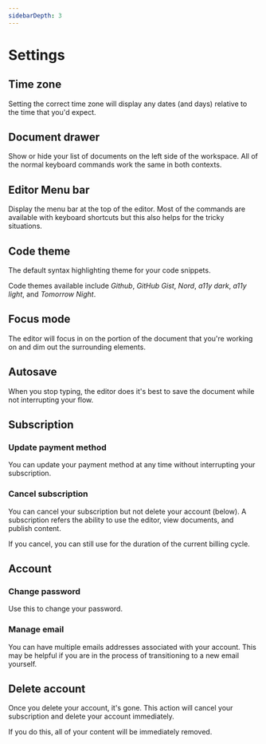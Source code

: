 ```yaml
---
sidebarDepth: 3
---
```


# Settings

## Time zone

Setting the correct time zone will display any dates (and days) relative to the time that you'd expect.

## Document drawer

Show or hide your list of documents on the left side of the workspace. All of the normal keyboard commands work the same in both contexts.

## Editor Menu bar

Display the menu bar at the top of the editor. Most of the commands are available with keyboard shortcuts but this also helps for the tricky situations.

## Code theme

The default syntax highlighting theme for your code snippets.

Code themes available include _Github_, _GitHub Gist_, _Nord_, _a11y dark_, _a11y light_, and _Tomorrow Night_.

## Focus mode

The editor will focus in on the portion of the document that you're working on and dim out the surrounding elements.

## Autosave

When you stop typing, the editor does it's best to save the document while not interrupting your flow.

## Subscription

### Update payment method

You can update your payment method at any time without interrupting your subscription.

### Cancel subscription

You can cancel your subscription but not delete your account (below). A subscription refers the ability to use the editor, view documents, and publish content.

If you cancel, you can still use for the duration of the current billing cycle.

## Account

### Change password

Use this to change your password.

### Manage email

You can have multiple emails addresses associated with your account. This may be helpful if you are in the process of transitioning to a new email yourself.

## Delete account

Once you delete your account, it's gone. This action will cancel your subscription and delete your account immediately.

If you do this, all of your content will be immediately removed.
